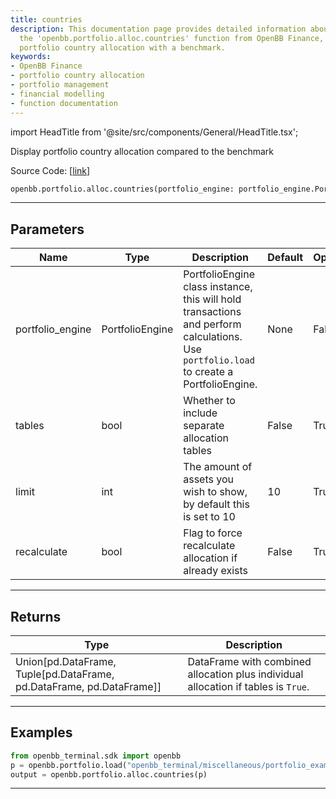 ```yaml
---
title: countries
description: This documentation page provides detailed information about the use of
  the 'openbb.portfolio.alloc.countries' function from OpenBB Finance, which compares
  portfolio country allocation with a benchmark.
keywords:
- OpenBB Finance
- portfolio country allocation
- portfolio management
- financial modelling
- function documentation
---
```


import HeadTitle from '@site/src/components/General/HeadTitle.tsx';

<HeadTitle title="portfolio.alloc.countries - Reference | OpenBB SDK Docs" />

Display portfolio country allocation compared to the benchmark

Source Code: [[link](https://github.com/OpenBB-finance/OpenBB/tree/main/openbb_terminal/portfolio/portfolio_model.py#L858)]

```python
openbb.portfolio.alloc.countries(portfolio_engine: portfolio_engine.PortfolioEngine, limit: int = 10, tables: bool = False, recalculate: bool = False)
```

---

## Parameters

| Name | Type | Description | Default | Optional |
| ---- | ---- | ----------- | ------- | -------- |
| portfolio_engine | PortfolioEngine | PortfolioEngine class instance, this will hold transactions and perform calculations.<br/>Use `portfolio.load` to create a PortfolioEngine. | None | False |
| tables | bool | Whether to include separate allocation tables | False | True |
| limit | int | The amount of assets you wish to show, by default this is set to 10 | 10 | True |
| recalculate | bool | Flag to force recalculate allocation if already exists | False | True |


---

## Returns

| Type | Description |
| ---- | ----------- |
| Union[pd.DataFrame, Tuple[pd.DataFrame, pd.DataFrame, pd.DataFrame]] | DataFrame with combined allocation plus individual allocation if tables is `True`. |
---

## Examples

```python
from openbb_terminal.sdk import openbb
p = openbb.portfolio.load("openbb_terminal/miscellaneous/portfolio_examples/holdings/example.csv")
output = openbb.portfolio.alloc.countries(p)
```

---
